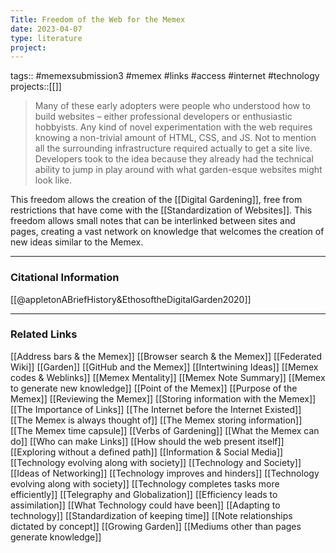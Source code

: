 ```yaml
---
Title: Freedom of the Web for the Memex
date: 2023-04-07
type: literature
project:
---
```

tags:: #memexsubmission3 #memex #links #access #internet #technology 
projects::[[]]

> Many of these early adopters were people who understood how to build websites – either professional developers or enthusiastic hobbyists. Any kind of novel experimentation with the web requires knowing a non-trivial amount of HTML, CSS, and JS. Not to mention all the surrounding infrastructure required actually to get a site live. Developers took to the idea because they already had the technical ability to jump in play around with what garden-esque websites might look like.

This freedom allows the creation of the [[Digital Gardening]], free from restrictions that have come with the [[Standardization of Websites]]. This freedom allows small notes that can be interlinked between sites and pages, creating a vast network on knowledge that welcomes the creation of new ideas similar to the Memex.

---
### Citational Information

[[@appletonABriefHistory&EthosoftheDigitalGarden2020]]

---

### Related Links

[[Address bars & the Memex]]
[[Browser search & the Memex]]
[[Federated Wiki]]
[[Garden]]
[[GitHub and the Memex]]
[[Intertwining Ideas]]
[[Memex codes & Weblinks]]
[[Memex Mentality]]
[[Memex Note Summary]]
[[Memex to generate new knowledge]]
[[Point of the Memex]]
[[Purpose of the Memex]]
[[Reviewing the Memex]]
[[Storing information with the Memex]]
[[The Importance of Links]]
[[The Internet before the Internet Existed]]
[[The Memex is always thought of]]
[[The Memex storing information]]
[[The Memex time capsule]]
[[Verbs of Gardening]]
[[What the Memex can do]]
[[Who can make Links]]
[[How should the web present itself]]
[[Exploring without a defined path]]
[[Information & Social Media]]
[[Technology evolving along with society]]
[[Technology and Society]]
[[Ideas of Networking]]
[[Technology improves and hinders]]
[[Technology evolving along with society]]
[[Technology completes tasks more efficiently]]
[[Telegraphy and Globalization]]
[[Efficiency leads to assimilation]]
[[What Technology could have been]]
[[Adapting to technology]]
[[Standardization of keeping time]]
[[Note relationships dictated by concept]]
[[Growing Garden]]
[[Mediums other than pages generate knowledge]]